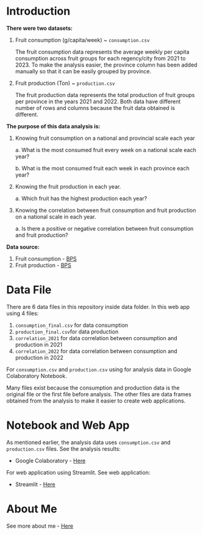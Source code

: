 # Introduction

**There were two datasets:**

1. Fruit consumption (g/capita/week) ~  `consumption.csv`

    The fruit consumption data represents the average weekly per capita consumption across fruit groups for each 
    regency/city from 2021 to 2023. To make the analysis easier, the province column has been added manually so that it can be easily grouped by province.

2. Fruit production (Ton) ~ `production.csv`

   The fruit production data represents the total production of fruit groups per province in the years 2021 and 2022.
   Both data have different number of rows and columns because the fruit data obtained is different.

**The purpose of this data analysis is:**
1. Knowing fruit consumption on a national and provincial scale each year

    a. What is the most consumed fruit every week on a national scale each year?

    b. What is the most consumed fruit each week in each province each year?

2. Knowing the fruit production in each year.

    a. Which fruit has the highest production each year?

3. Knowing the correlation between fruit consumption and fruit production on a national scale in each year.

    a. Is there a positive or negative correlation between fruit consumption and fruit production?

    
**Data source:**
1. Fruit consumption - [BPS](https://www.bps.go.id/en/statistics-table/2/MjEwMiMy/rata-rata-konsumsi-perkapita-seminggu-menurut-kelompok-buah-buahan-per-kabupaten-kota--satuan-komoditas-.html)
2. Fruit production - [BPS](https://www.bps.go.id/en/statistics-table/2/NjIjMg==/produksi-tanaman-buah-buahan.html)

# Data File
There are 6 data files in this repository inside data folder. In this web app using 4 files:
1. `consumption_final.csv` for data consumption
2. `production_final.csv`for data production
3. `correlation_2021` for data correlation between consumption and production in 2021
4. `correlation_2022` for data correlation between consumption and production in 2022

For `consumption.csv` and `production.csv` using for analysis data in Google Colaboratory Notebook. 

Many files exist because the consumption and production data is the original file or the first file before analysis. 
The other files are data frames obtained from the analysis to make it easier to create web applications.

# Notebook and Web App
As mentioned earlier, the analysis data uses `consumption.csv` and `production.csv` files. See the analysis results:
- Google Colaboratory - [Here](https://colab.research.google.com/drive/1T3OVzKDZjnlarKUFsT90mb5b3e7F1SQ7?usp=sharing/)

For web application using Streamlit. See web application:
- Streamlit - [Here](https://dashboardalif.streamlit.app/)

# About Me
See more about me - [Here](https://alifcoding.cyclic.app/)
